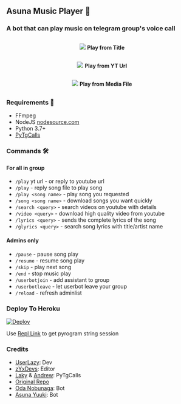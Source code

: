 <h2 align="centre">Asuna Music Player 🎵</h2>

### A bot that can play music on telegram group's voice call
##
<p align="center">
  <img src="https://telegra.ph/file/d262cc6a47d7a709acecc.jpg">
<b>Play from Title</b>
</p>

##

<p align="center">
  <img src="https://telegra.ph/file/63b1e16cabccff6b70b30.jpg">
<b>Play from YT Url</b>
</p>

##

<p align="center">
  <img src="https://telegra.ph/file/69d584442148204d83223.jpg">
<b>Play from Media File</b>
</p>

##

<h3>Requirements 📝</h3>

- FFmpeg
- NodeJS [nodesource.com](https://nodesource.com/)
- Python 3.7+
- [PyTgCalls](https://github.com/pytgcalls/pytgcalls)

### Commands 🛠
#### For all in group
- `/play` yt url - or reply to youtube url
- `/play` - reply song file to play song
- `/play <song name>` - play song you requested
- `/song <song name>` - download songs you want quickly
- `/search <query>` - search videos on youtube with details
- `/video <query>` - download high quality video from youtube
- `/lyrics <query>` - sends the complete lyrics of the song
- `/glyrics <query>` - search song lyrics with title/artist name

#### Admins only
- `/pause` - pause song play
- `/resume` - resume song play
- `/skip` - play next song
- `/end` - stop music play
- `/userbotjoin` - add assistant to group
- `/userbotleave` - let userbot leave your group
- `/reload` - refresh adminlist

### Deploy To Heroku</h4>

[![Deploy](https://www.herokucdn.com/deploy/button.svg)](https://heroku.com/deploy?template=https://github.com/zYxDevs/AsunaSmartMusic)

Use [Repl Link](http://string.projectdils.repl.run) to get pyrogram string session

### Credits
- [UserLazy](https://github.com/UserLazy): Dev
- [zYxDevs](https://github.com/zYxDevs): Editor
- [Laky](https://github.com/Laky-64) & [Andrew](https://github.com/AndrewLaneX): PyTgCalls
- [Original Repo](https://github.com/suprojects/CallsMusic)
- [Oda Nobunaga](https://t.me/OdaRobot): Bot
- [Asuna Yuuki](https://t.me/YogaWaifuBot): Bot
